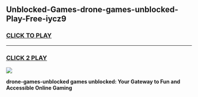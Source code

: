 
## Unblocked-Games-drone-games-unblocked-Play-Free-iycz9
<h3>
<a href="https://premium76.site?title=drone-games-unblocked&ref=22A">CLICK TO PLAY</a></h3>
<hr>

<h3>
<a href="https://premium76.site?title=drone-games-unblocked&ref=22A">CLICK 2 PLAY</a>
  
</h3>

<a href="https://premium76.site?title=drone-games-unblocked&ref=22A"><img src="https://clearcache.store/games.png"></a>


**drone-games-unblocked games unblocked: Your Gateway to Fun and Accessible Online Gaming**
